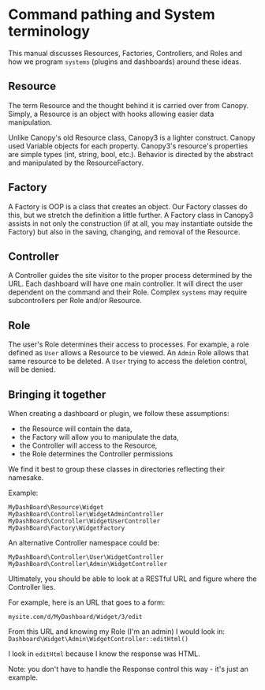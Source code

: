 # Command pathing and System terminology
This manual discusses Resources, Factories, Controllers, and Roles and how we program ```systems``` (plugins and dashboards) around these ideas.

## Resource
The term Resource and the thought behind it is carried over from Canopy. Simply, a Resource is an object with hooks allowing easier data manipulation.

Unlike Canopy's old Resource class, Canopy3 is a lighter construct. Canopy used Variable objects for each property. Canopy3's resource's properties are simple types (int, string, bool, etc.). Behavior is directed by the abstract and manipulated by the ResourceFactory.

## Factory
A Factory is OOP is a class that creates an object. Our Factory classes do this, but we stretch the definition a little further. A Factory class in Canopy3 assists in not only the construction (if at all, you may instantiate outside the Factory) but also in the saving, changing, and removal of the Resource.

## Controller
A Controller guides the site visitor to the proper process determined by the URL. Each dashboard will have one main controller. It will direct the user dependent on the command and their Role. Complex ```systems``` may require subcontrollers per Role and/or Resource.

## Role
The user's Role determines their access to processes. For example, a role defined as ```User``` allows a Resource to be viewed. An ```Admin``` Role allows that same resource to be deleted. A ```User``` trying to access the deletion control, will be denied.


## Bringing it together
When creating a dashboard or plugin, we follow these assumptions:
- the Resource will contain the data,
- the Factory will allow you to manipulate the data,
- the Controller will access to the Resource,
- the Role determines the Controller permissions

We find it best to group these classes in directories reflecting their namesake.

Example:
```
MyDashBoard\Resource\Widget
MyDashBoard\Controller\WidgetAdminController
MyDashBoard\Controller\WidgetUserController
MyDashBoard\Factory\WidgetFactory
```
An alternative Controller namespace could be:
```
MyDashBoard\Controller\User\WidgetController
MyDashBoard\Controller\Admin\WidgetController
```

Ultimately, you should be able to look at a RESTful URL and figure where the Controller lies.

For example, here is an URL that goes to a form:

```mysite.com/d/MyDashboard/Widget/3/edit```

From this URL and knowing my Role (I'm an admin) I would look in:
```Dashboard\Widget\Admin\WidgetController::editHtml()```

I look in ```editHtml``` because I know the response was HTML.

Note: you don't have to handle the Response control this way -  it's just an example.
